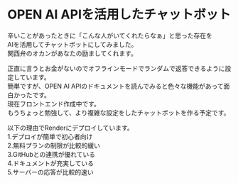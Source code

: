 # OPEN AI APIを活用したチャットボット
辛いことがあったときに「こんな人がいてくれたらなぁ」と思った存在を<br/>
AIを活用してチャットボットにしてみました。<br/>
関西弁のオカンがあなたの励ましてくれます。<br/>

正直に言うとお金がないのでオフラインモードでランダムで返答できるように設定しています。<br/>
簡単ですが、OPEN AI APIのドキュメントを読んでみると色々な機能があって面白かったです。<br/>
現在フロントエンド作成中です。<br/>
もうちょっと勉強して、より複雑な設定をしたチャットボットを作る予定です。<br/>

以下の理由でRenderにデプロイしています。<br/>
1.デプロイが簡単で初心者向け<br/>
2.無料プランの制限が比較的緩い<br/>
3.GitHubとの連携が優れている<br/>
4.ドキュメントが充実している<br/>
5.サーバーの応答が比較的速い<br/>
